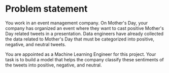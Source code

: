 # Problem statement
You work in an event management company. On Mother's Day, your company has organized an event where they want to cast positive Mother's Day related tweets in a presentation. Data engineers have already collected the data related to Mother's Day that must be categorized into positive, negative, and neutral tweets.

You are appointed as a Machine Learning Engineer for this project. Your task is to build a model that helps the company classify these sentiments of the tweets into positive, negative, and neutral.
 
